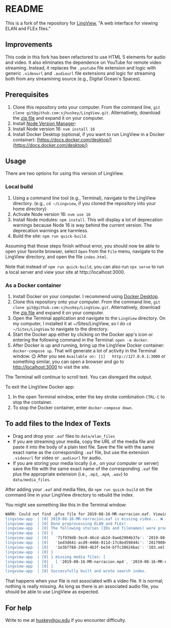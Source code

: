 # README

This is a fork of the repository for [LingView](https://github.com/BrownCLPS/LingView), "A web interface for viewing ELAN and FLEx files."

## Improvements

This code in this fork has been refactored to use HTML 5 elements for audio and video. It also eliminates the dependence on YouTube for remote video streaming. Instead, it replaces the `.youtube` file extension and logic with generic `.videourl` and `.audiourl` file extensions and logic for streaming both from any streamining source (e.g., Digital Ocean's Spaces).

## Prerequisites

1. Clone this repository onto your computer. From the command line, `git clone git@github.com:sjhuskey/LingView.git`. Alternatively, download the [zip file](https://github.com/sjhuskey/LingView/archive/refs/heads/master.zip) and expand it on your computer.
2. Install [Node Version Manager](https://github.com/nvm-sh/nvm?tab=readme-ov-file#installing-and-updating): 
3. Install Node version 16: `nvm install 16`
4. Install Docker Desktop (optional, if you want to run LingView in a Docker container): [https://docs.docker.com/desktop/](https://docs.docker.com/desktop/)  

## Usage

There are two options for using this version of LingView.

### Local build

1. Using a command line tool (e.g., Terminal), navigate to the LingView directory. (e.g., `cd ~/Lingview`, if you cloned the repository into your home directory) 
2. Activate Node version 16: `nvm use 16`
3. Install Node modules: `npm install`. This will display a lot of deprecation warnings because Node 16 is way behind the current version. The deprecation warnings are harmless.
4. Build the site: `npm run quick-build`.

Assuming that those steps finish without error, you should now be able to open your favorite browser, select `Open` from the `File` menu, navigate to the LingView directory, and open the file `index.html`.

Note that instead of `npm run quick-build`, you can also run `npx serve` to run a local server and view your site at http://localhost:3000.

### As a Docker container

1. Install Docker on your computer. I recommend using [Docker Desktop]().
2. Clone this repository onto your computer. From the command line, `git clone git@github.com:sjhuskey/LingView.git`. Alternatively, download the [zip file](https://github.com/sjhuskey/LingView/archive/refs/heads/master.zip) and expand it on your computer.
3. Open the Terminal application and navigate to the `LingView` directory. On my computer, I installed it at ~/Sites/LingView, so I do `cd ~/Sites/LingView` to navigate to the directory.
4. Start the Docker app either by clicking on the Docker app's icon or entering the following command in the Terminal: `open -a docker`.
5. After Docker is up and running, bring up the LingView Docker container: `docker-compose up`. That will generate a lot of activity in the Terminal window. :wink: After you see `Available on: [1]   http://127.0.0.1:3000` or something similar, you can open a browser and go to <http://localhost:3000> to visit the site.

The Terminal will continue to scroll text. You can disregard the output.

To exit the LingView Docker app:

1. In the open Terminal window, enter the key stroke combination `CTRL-C` to stop the container.
2. To stop the Docker container, enter `docker-compose down`.

## To add files to the Index of Texts

- Drag and drop your `.eaf` files to `data/elan_files` 
- If you are streaming your media, copy the URL of the media file and paste it into the body of a plain text file. Save the file with the same exact name as the corresponding `.eaf` file, but use the extension `.videourl` for video or `.audiourl` for audio.
- If you are storing your media locally (i.e., on your computer or server) save the file with the same exact name of the corresponding `.eaf` file plus the appropriate extension (i.e., `.mp3`, `.mp4`, `.wav`) to `data/media_files`.

After adding your `.eaf` and media files, do `npm run quick-build` on the command line in your LingView directory to rebuild the index.

You might see something like this in the Terminal window:

```bash
WARN: Could not find .pfsx file for 2019-08-16-MR-narracion.eaf. Viewing preferences won't be used.
lingview-app  | [0] 2019-08-16-MR-narracion.eaf is missing video... ❌ Not found.
lingview-app  | [0] Done preprocessing ELAN and FLEx!
lingview-app  | [0] The following stories (IDs and filenames) were processed: 
lingview-app  | [0] {
lingview-app  | [0]   '71f939d8-3ec0-46cd-ab2d-0ae62904b37e': '2019-08-16-MR-narracion.eaf',
lingview-app  | [0]   '1ed3d641-acd9-4466-811d-17c8ed59844c': '20170804_kuke_chiste_FACQ.eaf',
lingview-app  | [0]   '1e3bff88-29b9-4b3f-be34-bffc38624bac': '103.xml'
lingview-app  | [0] }
lingview-app  | [0] 1 missing media files: [
lingview-app  | [0]   [ '2019-08-16-MR-narracion.mp4', '2019-08-16-MR-narracion.youtube' ]
lingview-app  | [0] ]
lingview-app  | [0] Successfully built and wrote search index.
```

That happens when your file is not associated with a video file. It is normal; nothing is really missing. As long as there is an associated audio file, you should be able to use LingView as expected.

## For help

Write to me at [huskey@ou.edu](mailto:huskey@ou.edu) if you encounter difficulty.